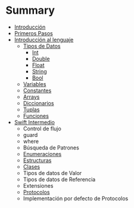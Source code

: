 # Summary

* [Introducción](README.md)
* [Primeros Pasos](primeros_pasos.md)
* [Introducción al lenguaje](introduccion_al_lenguaje/index.md)
    * [Tipos de Datos](introduccion_al_lenguaje/tipos_de_datos/index.md)
        * [Int](int.md)
        * [Double](tipos_de_datos/double.md)
        * [Float](tipos_de_datos/float.md)
        * [String](tipos_de_datos/string.md)
        * [Bool](tipos_de_datos/bool.md)
    * [Variables](introduccion_al_lenguaje/variables.md)
    * [Constantes](introduccion_al_lenguaje/constantes.md)
    * [Arrays]()
    * [Diccionarios]()
    * [Tuplas]()
    * [Funciones]()
* [Swift Intermedio]()
    * Control de flujo
    * guard
    * where
    * Búsqueda de Patrones
    * [Enumeraciones]()
    * [Estructuras]()
    * [Clases]()
    * Tipos de datos de Valor
    * Tipos de datos de Referencia
    * Extensiones
    * [Protocolos]()
    * Implementación por defecto de Protocolos